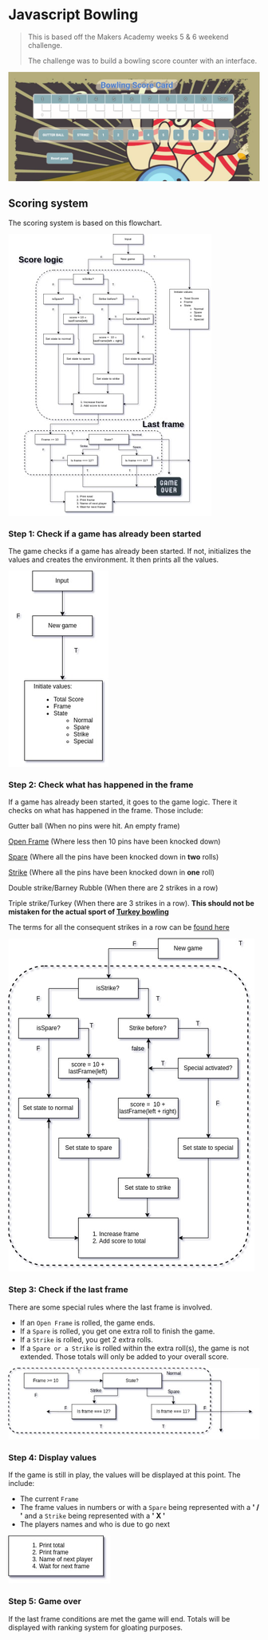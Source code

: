# Javascript Bowling

> This is based off the Makers Academy weeks 5 & 6 weekend challenge.
> 
> The challenge was to build a bowling score counter with an interface.

![Bowling interface](images/bowling.png)

## Scoring system

The scoring system is based on this flowchart. 

![Bowling flowchart](images/bowlingzoom.jpg)

### **Step 1:** Check if a game has already been started

The game checks if a game has already been started.
If not, initializes the values and creates the environment.
It then prints all the values.

![Bowling Step 1](images/Step&#32;1.jpeg)

### **Step 2:** Check what has happened in the frame

If a game has already been started, it goes to the game logic.
There it checks on what has happened in the frame.
Those include:

Gutter ball (When no pins were hit. An empty frame)

[Open Frame](https://en.wikipedia.org/wiki/Open_frame) (Where less then 10 pins have been knocked down)

[Spare](https://en.wikipedia.org/wiki/Spare_(bowling)) (Where all the pins have been knocked down in **two** rolls)

[Strike](https://en.wikipedia.org/wiki/Strike_(bowling)) (Where all the pins have been knocked down in **one** roll)

Double strike/Barney Rubble (When there are 2 strikes in a row)

Triple strike/Turkey (When there are 3 strikes in a row).
**This should not be mistaken for the actual sport of [Turkey bowling](https://en.wikipedia.org/wiki/Turkey_bowling)**

The terms for all the consequent strikes in a row can be [found here](https://www.thoughtco.com/strings-of-strikes-4147592)

![Score logic](images/Step&#32;2.jpeg)

### **Step 3:** Check if the last frame

There are some special rules where the last frame is involved.
- If an `Open Frame` is rolled, the game ends.
- If a `Spare` is rolled, you get one extra roll to finish the game.
- If a `Strike` is rolled, you get 2 extra rolls.
- If a `Spare or a Strike` is rolled within the extra roll(s), the game is not extended. Those totals will only be added to your overall score.

![Last frame logic](images/Step&#32;4.jpeg)

### **Step 4:** Display values

If the game is still in play, the values will be displayed at this point.
The include:

- The current `Frame`
- The frame values in numbers or with a `Spare` being represented with a **' /  '** and a `Strike` being represented with a **' X '**
- The players names and who is due to go next

![Game display](images/Step&#32;5.jpeg)

### **Step 5:** Game over

If the last frame conditions are met the game will end. 
Totals will be displayed with ranking system for gloating purposes.
